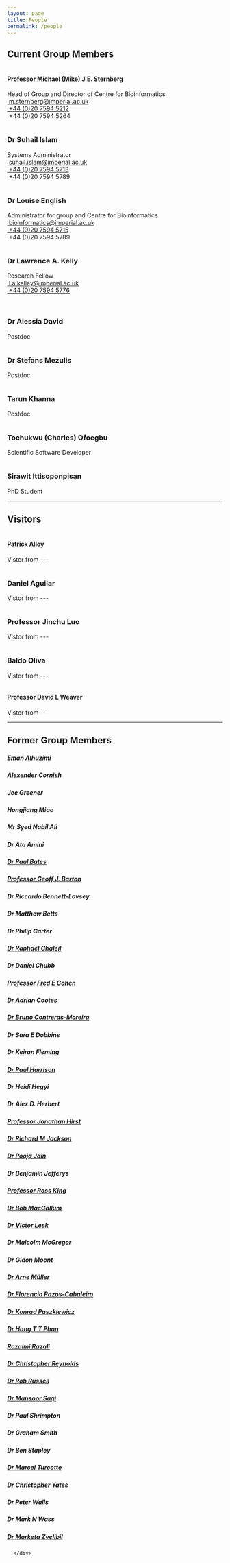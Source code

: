```yaml
---
layout: page
title: People
permalink: /people
---
```

<div class="container">
      <div class="text-center">
        <div class="wow bounceInDown" data-wow-offset="0" data-wow-delay="0.3s">
          <h2>Current Group Members</h2>
        </div>
        <div class="row">
         <div class="col-md-3">
            <img src="assets/images/people/michael_sternberg.png" class="img-circle" alt="">
            <h4>Professor Michael (Mike) J.E. Sternberg</h4>
            <p>Head of Group and Director of Centre for Bioinformatics<br/>
            <span class="glyphicon glyphicon-envelope"></span><a href="mailto:m.sternberg@imperial.ac.uk">&nbsp;m.sternberg@imperial.ac.uk</a><br/>
            <span class="glyphicon glyphicon-phone-alt"></span><a href="callto:+44(0)2075945212">&nbsp;+44 (0)20 7594 5212</a><br/>  
            <span class="glyphicon glyphicon-print"></span>&nbsp;+44 (0)20 7594 5264</p>   
          </div>
          <div class="col-md-3">
            <img src="assets/images/people/suhail_islam.png" class="img-circle" alt="">
            <h3>Dr Suhail Islam</h3>
            <p>Systems Administrator<br/>
            <span class="glyphicon glyphicon-envelope"></span><a href="mailto:suhail.islam@imperial.ac.uk">&nbsp;suhail.islam@imperial.ac.uk</a><br/>
            <span class="glyphicon glyphicon-phone-alt"></span><a href="callto:+44(0)2075945713">&nbsp;+44 (0)20 7594 5713</a><br/>  
            <span class="glyphicon glyphicon-print"></span>&nbsp;+44 (0)20 7594 5789</p> 
          </div>
          <div class="col-md-3">
            <img src="assets/images/people/blank_woman.png" class="img-circle" alt="">
            <h3>Dr Louise English</h3>
            <p>Administrator for group and Centre for Bioinformatics<br/>
            <span class="glyphicon glyphicon-envelope"></span><a href="mailto:bioinformatics@imperial.ac.uk">&nbsp;bioinformatics@imperial.ac.uk</a><br/>
            <span class="glyphicon glyphicon-phone-alt"></span><a href="callto:+44(0)2075945715">&nbsp;+44 (0)20 7594 5715</a><br/>  
            <span class="glyphicon glyphicon-print"></span>&nbsp;+44 (0)20 7594 5789</p>
          </div>
          <div class="col-md-3">
            <img src="assets/images/people/lawrence_kelly.png" class="img-circle" alt="">
            <h3>Dr Lawrence A. Kelly</h3>
            <p>Research Fellow<br/>
            <span class="glyphicon glyphicon-envelope"></span><a href="mailto:l.a.kelley@imperial.ac.uk">&nbsp;l.a.kelley@imperial.ac.uk</a><br/>
            <span class="glyphicon glyphicon-phone-alt"></span><a href="callto:+44(0)2075945776">&nbsp;+44 (0)20 7594 5776</a></p>
          </div>   
      </div> 
      <br/>
      <div class="row">
          <div class="col-md-3">
            <img src="assets/images/people/alessia_david.png" class="img-circle" alt="">
            <h3>Dr Alessia David</h3>
            <p>Postdoc</p>
          </div>         
          <div class="col-md-3">
            <img src="assets/images/people/blank_man.png" class="img-circle" alt="">
            <h3>Dr Stefans Mezulis</h3>
            <p>Postdoc</p>
          </div>
          <div class="col-md-3">
            <img src="assets/images/people/tarun_khanna.png" class="img-circle" alt="">
            <h3>Tarun Khanna</h3>
            <p>Postdoc</p>
          </div>
          <div class="col-md-3">
            <img src="assets/images/people/charles_ofoegbu.png" class="img-circle" alt="">
            <h3>Tochukwu (Charles) Ofoegbu</h3>
            <p>Scientific Software Developer</p>
          </div>          
      </div>
            <div class="row">
          <div class="col-md-3">
            <img src="assets/images/people/sirawit_ittisoponpisan.png" class="img-circle" alt="">
            <h3>Sirawit Ittisoponpisan</h3>
            <p>PhD Student</p>
          </div>
          <!--<div class="col-md-3">
            <img src="assets/images/people/blank_woman.png" class="img-circle" alt="">
            <h3>Person</h3>
            <p>Position</p>
          </div>
          <div class="col-md-3">
            <img src="assets/images/people/blank_man.png" class="img-circle" alt="">
            <h3>Person</h3>
            <p>Position</p>
          </div>
          <div class="col-md-3">
            <img src="assets/images/people/blank_man.png" class="img-circle" alt="">
            <h3>Person</h3>
            <p>Position</p>
          </div>  -->        
      </div>
      <hr/>    
      <div class="wow bounceInDown" data-wow-offset="0" data-wow-delay="0.3s">
          <h2>Visitors</h2>
        </div>
        <div class="row">
         <div class="col-md-3">
            <img src="assets/images/people/blank_man.png" class="img-circle" alt="">
            <h4>Patrick Alloy</h4>
            <p>Vistor from ---</p>   
          </div>
          <div class="col-md-3">
            <img src="assets/images/people/blank_man.png" class="img-circle" alt="">
            <h3>Daniel Aguilar</h3>
            <p>Vistor from ---</p> 
          </div>
          <div class="col-md-3">
            <img src="assets/images/people/blank_man.png" class="img-circle" alt="">
            <h3>Professor Jinchu Luo</h3>
            <p>Vistor from ---</p>
          </div>
          <div class="col-md-3">
            <img src="assets/images/people/blank_man.png" class="img-circle" alt="">
            <h3>Baldo Oliva</h3>
            <p>Vistor from ---</p>
          </div>   
      </div> 
        <div class="row">
         <div class="col-md-3">
            <img src="assets/images/people/blank_man.png" class="img-circle" alt="">
            <h4>Professor David L Weaver</h4>
            <p>Vistor from ---</p>   
          </div> 
      </div>  
      </div>
      <hr/>
       <div class="text-center">
         <div class="wow bounceInDown" data-wow-offset="0" data-wow-delay="0.3s">
          <h2>Former Group Members</h2>
        </div>
        </div>
        <div class="row">
       <div class="col-md-3">
            <h5>Eman Alhuzimi</h5>
          </div>         
          <div class="col-md-3">
            <h5>Alexender Cornish</h5>
          </div>
          <div class="col-md-3">
            <h5>Joe Greener</h5>
          </div>
          <div class="col-md-3">
            <h5>Hongjiang Miao</h5>
          </div>
       </div>	
       <div class="row">
       <div class="col-md-3">
            <h5>Mr Syed Nabil Ali</h5>
          </div>         
          <div class="col-md-3">
            <h5>Dr Ata Amini</h5>
          </div>
          <div class="col-md-3">
            <h5><a href="http://www.bmm.icnet.uk/~bates03/" target="_blank">Dr Paul Bates</a></h5>
          </div>
                 <div class="col-md-3">
            <h5><a href="http://www.compbio.dundee.ac.uk/index.htm" target="_blank">Professor Geoff J. Barton</a></h5>
          </div> 
       </div>
       <div class="row">          
       <div class="col-md-3">
            <h5>Dr Riccardo Bennett-Lovsey</h5>
          </div>         
          <div class="col-md-3">
            <h5>Dr Matthew Betts</h5>
          </div>     <div class="col-md-3">
            <h5>Dr Philip Carter</h5>
          </div>         
          <div class="col-md-3">
            <h5><a href="http://www.bmm.icnet.uk/~chalei01/" target="_blank">Dr Rapha&euml;l Chaleil</a></h5>
          </div>
       </div>
 <div class="row">
       <div class="col-md-3">
            <h5>Dr Daniel Chubb</h5>
          </div>         
          <div class="col-md-3">
            <h5><a href="http://www.cmpharm.ucsf.edu/cohen/" target="_blank">Professor Fred E Cohen</a></h5>
          </div>
          <div class="col-md-3">
            <h5><a href="http://biolinfo.org/wikipedia/index.php/Dr._Adrian_Cootes" target="_blank">Dr Adrian Cootes</a></h5>
          </div>
          <div class="col-md-3">
            <h5><a href="http://www.eead.csic.es/compbio/staff/bruno_contreras_moreira.html" target="_blank">Dr Bruno Contreras-Moreira</a></h5>
          </div>
       </div>
       <div class="row">
       <div class="col-md-3">
            <h5>Dr Sara E Dobbins</h5>
          </div>         
          <div class="col-md-3">
            <h5>Dr Keiran Fleming</h5>
          </div>
          <div class="col-md-3">
            <h5><a href="http://biology.mcgill.ca/faculty/harrison/" target="_blank">Dr Paul Harrison</a></h5>
          </div>
          <div class="col-md-3">
            <h5>Dr Heidi Hegyi</h5>
          </div>
       </div>

<div class="row">
       <div class="col-md-3">
            <h5>Dr Alex D. Herbert</h5>
          </div>         
          <div class="col-md-3">
            <h5><a href="http://comp.chem.nottingham.ac.uk/members/hirst.html" target="_blank">Professor Jonathan Hirst</a></h5>
          </div>
          <div class="col-md-3">
            <h5><a href="http://bmbpcu36.leeds.ac.uk/~richard/" target="_blank">Dr Richard M Jackson</a></h5>
          </div>
          <div class="col-md-3">
            <h5><a href="~jain/">Dr Pooja Jain</a></h5>
          </div>
       </div>
       <div class="row">
       <div class="col-md-3">
            <h5>Dr Benjamin Jefferys</h5>
          </div>         
          <div class="col-md-3">
            <h5><a href="http://www.aber.ac.uk/~dcswww/Admin/staff/HTML/rdk.html" target="_blank">Professor Ross King</a></h5>
          </div>
          <div class="col-md-3">
            <h5><a href="http://openwetware.org/wiki/Kafatos:MacCallum,_Bob" target="_blank">Dr Bob MacCallum</a></h5>
          </div>
          <div class="col-md-3">
            <h5><a href="~vil/">Dr Victor Lesk</a></h5>
          </div>
       </div>
<div class="row">
       <div class="col-md-3">
            <h5>Dr Malcolm McGregor</h5>
          </div>         
          <div class="col-md-3">
            <h5>Dr Gidon Moont</h5>
          </div>
          <div class="col-md-3">
            <h5><a href="http://www.bioinformatics.org/developer/?form_dev=38075" target="_blank">Dr Arne M&#252;ller</a></h5>
          </div>
          <div class="col-md-3">
            <h5><a href="http://www.pdg.cnb.uam.es/pazos/" target="_blank">Dr Florencio Pazos-Cabaleiro</a></h5>
          </div>
       </div>
       <div class="row">
       <div class="col-md-3">
            <h5><a href="http://www.plymouth.ac.uk/pages/dynamic.asp?page=staffdetails&id=khpaszkiewicz" target="_blank">Dr Konrad Paszkiewicz</a></h5>
          </div>         
          <div class="col-md-3">
            <h5><a href="~hang/">Dr Hang T T Phan</a></h5>
          </div>
          <div class="col-md-3">
            <h5><a href="~rr608/">Rozaimi Razali</a></h5>
          </div>
          <div class="col-md-3">
            <h5><a href="~chris/">Dr Christopher Reynolds</a></h5>
          </div>
       </div>			  

<div class="row">
       <div class="col-md-3">
            <h5><a href="http://www.russell.embl-heidelberg.de/people/rob/" target="_blank">Dr Rob Russell</a></h5>
          </div>         
          <div class="col-md-3">
            <h5><a href="http://www.rothamsted.ac.uk/bab/index.php?folder=home&page=people&people=91&group=people" target="_blank">Dr Mansoor Saqi</a></h5>
          </div>
          <div class="col-md-3">
            <h5>Dr Paul Shrimpton</h5>
          </div>
          <div class="col-md-3">
            <h5>Dr Graham Smith</h5>
          </div>
       </div>

<div class="row">
       <div class="col-md-3">
            <h5>Dr Ben Stapley</h5>
          </div>         
          <div class="col-md-3">
            <h5><a href="http://www.site.uottawa.ca/~turcotte/" target="_blank">Dr Marcel Turcotte</a></h5>
          </div>
          <div class="col-md-3">
            <h5><a href="~cy1211/">Dr Christopher Yates</a></h5>
          </div>
          <div class="col-md-3">
            <h5>Dr Peter Walls</h5>
          </div>
       </div>	
       <div class="row">
       	<div class="col-md-3">
            <h5>Dr Mark N Wass</h5>
        </div>         
        <div class="col-md-3">
            <h5><a href="http://www.icr.ac.uk/research/research_profiles/7218.shtml" target="_blank">Dr Marketa Zvelibil</a></h5>
        </div>
       </div>	
       
        
       
       
      </div>      
</div>
</div>